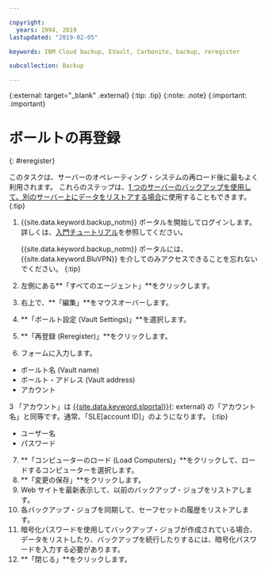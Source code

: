 ```yaml
---

copyright:
  years: 1994, 2019
lastupdated: "2019-02-05"

keywords: IBM Cloud backup, EVault, Carbonite, backup, reregister

subcollection: Backup

---
```

{:external: target="_blank" .external}
{:tip: .tip}
{:note: .note}
{:important: .important}

# ボールトの再登録
{: #reregister}

このタスクは、サーバーのオペレーティング・システムの再ロード後に最もよく利用されます。 これらのステップは、[1 つのサーバーのバックアップを使用して、別のサーバー上にデータをリストアする場合](/docs/infrastructure/Backup?topic=Backup-restorefromotherVSI)に使用することもできます。
{:tip}

1. {{site.data.keyword.backup_notm}} ポータルを開始してログインします。 詳しくは、[入門チュートリアル](/docs/infrastructure/Backup?topic=Backup-getting-started#getting-started)を参照してください。

   {{site.data.keyword.backup_notm}} ポータルには、{{site.data.keyword.BluVPN}} を介してのみアクセスできることを忘れないでください。
   {:tip}
2. 左側にある**「すべてのエージェント」**をクリックします。
3. 右上で、**「編集」**をマウスオーバーします。
4. **「ボールト設定 (Vault Settings)」**を選択します。
5. **「再登録 (Reregister)」**をクリックします。
6. フォームに入力します。
  - ボールト名 (Vault name)
  - ボールト・アドレス (Vault address)
  - アカウント

3    「アカウント」は [{{site.data.keyword.slportal}}](https://control.softlayer.com/){: external} の「アカウント名」と同等です。通常、「SLE[account ID]」のようになります。
    {:tip}
  - ユーザー名
  - パスワード
7. **「コンピューターのロード (Load Computers)」**をクリックして、ロードするコンピューターを選択します。
8. **「変更の保存」**をクリックします。
9. Web サイトを最新表示して、以前のバックアップ・ジョブをリストアします。
10. 各バックアップ・ジョブを同期して、セーフセットの履歴をリストアします。
11. 暗号化パスワードを使用してバックアップ・ジョブが作成されている場合、データをリストしたり、バックアップを続行したりするには、暗号化パスワードを入力する必要があります。
12. **「閉じる」**をクリックします。
